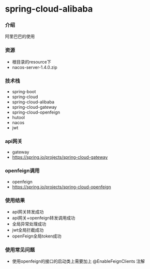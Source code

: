 # spring-cloud-alibaba

### 介绍
阿里巴巴的使用

### 资源
- 根目录的resource下
- nacos-server-1.4.0.zip

### 技术栈
- spring-boot
- spring-cloud
- spring-cloud-alibaba
- spring-cloud-gateway
- spring-cloud-openfeign
- hutool
- nacos
- jwt

### api网关
- gateway
- https://spring.io/projects/spring-cloud-gateway
### openfeign调用
- openfeign
- https://spring.io/projects/spring-cloud-openfeign

### 使用结果
- api网关转发成功
- api网关+openfeign转发调用成功
- 全局异常处理成功
- jwt全局拦截成功
- openFeign全局token成功

### 使用常见问题
- 使用openfeign的接口的启动类上需要加上 @EnableFeignClients 注解